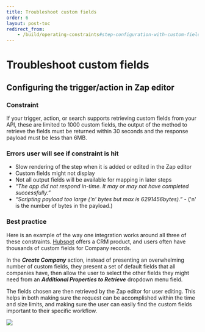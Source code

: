 ```yaml
---
title: Troubleshoot custom fields
order: 6
layout: post-toc
redirect_from: 
    - /build/operating-constraints#step-configuration-with-custom-fields
---
```


# Troubleshoot custom fields

## Configuring the trigger/action in Zap editor

### Constraint

If your trigger, action, or search supports retrieving custom fields from your API, these are limited to 1000 custom fields, the output of the method to retrieve the fields must be returned within 30 seconds and the response payload must be less than 6MB.

### Errors user will see if constraint is hit

- Slow rendering of the step when it is added or edited in the Zap editor
- Custom fields might not display
- Not all output fields will be available for mapping in later steps
- _“The app did not respond in-time. It may or may not have completed successfully.”_
- _“Scripting payload too large ('n' bytes but max is 6291456bytes).”_ - ('n' is the number of bytes in the payload.)

### Best practice

Here is an example of the way one integration works around all three of these constraints. [Hubspot](https://zapier.com/apps/hubspot/integrations) offers a CRM product, and users often have thousands of custom fields for Company records. 

In the **_Create Company_** action, instead of presenting an overwhelming number of custom fields, they present a set of default fields that all companies have, then allow the user to select the other fields they might need from an **_Additional Properties to Retrieve_** dropdown menu field. 

The fields chosen are then retrieved by the Zap editor for user editing. This helps in both making sure the request can be accomplished within the time and size limits, and making sure the user can easily find the custom fields important to their specific workflow.

![](https://cdn.zappy.app/4ac409c47f194303c54adff79fcd693f.png)